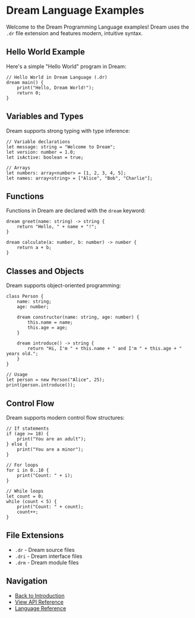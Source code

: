 # Dream Language Examples

Welcome to the Dream Programming Language examples! Dream uses the `.dr` file extension and features modern, intuitive syntax.

## Hello World Example

Here's a simple "Hello World" program in Dream:

```dream
// Hello World in Dream Language (.dr)
dream main() {
    print("Hello, Dream World!");
    return 0;
}
```

## Variables and Types

Dream supports strong typing with type inference:

```dream
// Variable declarations
let message: string = "Welcome to Dream";
let version: number = 1.0;
let isActive: boolean = true;

// Arrays
let numbers: array<number> = [1, 2, 3, 4, 5];
let names: array<string> = ["Alice", "Bob", "Charlie"];
```

## Functions

Functions in Dream are declared with the `dream` keyword:

```dream
dream greet(name: string) -> string {
    return "Hello, " + name + "!";
}

dream calculate(a: number, b: number) -> number {
    return a + b;
}
```

## Classes and Objects

Dream supports object-oriented programming:

```dream
class Person {
    name: string;
    age: number;
    
    dream constructor(name: string, age: number) {
        this.name = name;
        this.age = age;
    }
    
    dream introduce() -> string {
        return "Hi, I'm " + this.name + " and I'm " + this.age + " years old.";
    }
}

// Usage
let person = new Person("Alice", 25);
print(person.introduce());
```

## Control Flow

Dream supports modern control flow structures:

```dream
// If statements
if (age >= 18) {
    print("You are an adult");
} else {
    print("You are a minor");
}

// For loops
for i in 0..10 {
    print("Count: " + i);
}

// While loops
let count = 0;
while (count < 5) {
    print("Count: " + count);
    count++;
}
```

## File Extensions

- `.dr` - Dream source files
- `.dri` - Dream interface files
- `.drm` - Dream module files

## Navigation

- [Back to Introduction](introduction.md)
- [View API Reference](api/overview.md)
- [Language Reference](lexical.md)